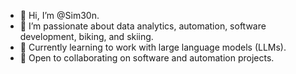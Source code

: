 - 👋 Hi, I’m @Sim30n.
- 👀 I’m passionate about data analytics, automation, software development, biking, and skiing.
- 🌱 Currently learning to work with large language models (LLMs).
- 💞️ Open to collaborating on software and automation projects.


<!---
Sim30n/Sim30n is a ✨ special ✨ repository because its `README.md` (this file) appears on your GitHub profile.
You can click the Preview link to take a look at your changes.
--->
